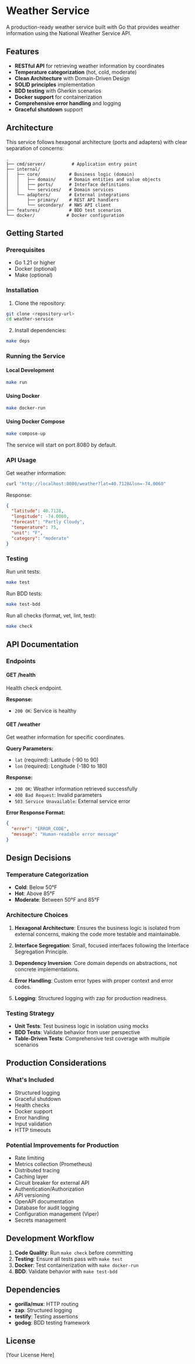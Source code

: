 # Weather Service

A production-ready weather service built with Go that provides weather information using the National Weather Service API.

## Features

- **RESTful API** for retrieving weather information by coordinates
- **Temperature categorization** (hot, cold, moderate)
- **Clean Architecture** with Domain-Driven Design
- **SOLID principles** implementation
- **BDD testing** with Gherkin scenarios
- **Docker support** for containerization
- **Comprehensive error handling** and logging
- **Graceful shutdown** support

## Architecture

This service follows hexagonal architecture (ports and adapters) with clear separation of concerns:

```
.
├── cmd/server/          # Application entry point
├── internal/
│   ├── core/           # Business logic (domain)
│   │   ├── domain/     # Domain entities and value objects
│   │   ├── ports/      # Interface definitions
│   │   └── services/   # Domain services
│   └── adapters/       # External integrations
│       ├── primary/    # REST API handlers
│       └── secondary/  # NWS API client
├── features/           # BDD test scenarios
└── docker/            # Docker configuration
```

## Getting Started

### Prerequisites

- Go 1.21 or higher
- Docker (optional)
- Make (optional)

### Installation

1. Clone the repository:
```bash
git clone <repository-url>
cd weather-service
```

2. Install dependencies:
```bash
make deps
```

### Running the Service

#### Local Development
```bash
make run
```

#### Using Docker
```bash
make docker-run
```

#### Using Docker Compose
```bash
make compose-up
```

The service will start on port 8080 by default.

### API Usage

Get weather information:
```bash
curl "http://localhost:8080/weather?lat=40.7128&lon=-74.0060"
```

Response:
```json
{
  "latitude": 40.7128,
  "longitude": -74.0060,
  "forecast": "Partly Cloudy",
  "temperature": 75,
  "unit": "F",
  "category": "moderate"
}
```

### Testing

Run unit tests:
```bash
make test
```

Run BDD tests:
```bash
make test-bdd
```

Run all checks (format, vet, lint, test):
```bash
make check
```

## API Documentation

### Endpoints

#### GET /health
Health check endpoint.

**Response:**
- `200 OK`: Service is healthy

#### GET /weather
Get weather information for specific coordinates.

**Query Parameters:**
- `lat` (required): Latitude (-90 to 90)
- `lon` (required): Longitude (-180 to 180)

**Response:**
- `200 OK`: Weather information retrieved successfully
- `400 Bad Request`: Invalid parameters
- `503 Service Unavailable`: External service error

**Error Response Format:**
```json
{
  "error": "ERROR_CODE",
  "message": "Human-readable error message"
}
```

## Design Decisions

### Temperature Categorization
- **Cold**: Below 50°F
- **Hot**: Above 85°F  
- **Moderate**: Between 50°F and 85°F

### Architecture Choices

1. **Hexagonal Architecture**: Ensures the business logic is isolated from external concerns, making the code more testable and maintainable.

2. **Interface Segregation**: Small, focused interfaces following the Interface Segregation Principle.

3. **Dependency Inversion**: Core domain depends on abstractions, not concrete implementations.

4. **Error Handling**: Custom error types with proper context and error codes.

5. **Logging**: Structured logging with zap for production readiness.

### Testing Strategy

- **Unit Tests**: Test business logic in isolation using mocks
- **BDD Tests**: Validate behavior from user perspective
- **Table-Driven Tests**: Comprehensive test coverage with multiple scenarios

## Production Considerations

### What's Included
- Structured logging
- Graceful shutdown
- Health checks
- Docker support
- Error handling
- Input validation
- HTTP timeouts

### Potential Improvements for Production
- Rate limiting
- Metrics collection (Prometheus)
- Distributed tracing
- Caching layer
- Circuit breaker for external API
- Authentication/Authorization
- API versioning
- OpenAPI documentation
- Database for audit logging
- Configuration management (Viper)
- Secrets management

## Development Workflow

1. **Code Quality**: Run `make check` before committing
2. **Testing**: Ensure all tests pass with `make test`
3. **Docker**: Test containerization with `make docker-run`
4. **BDD**: Validate behavior with `make test-bdd`

## Dependencies

- **gorilla/mux**: HTTP routing
- **zap**: Structured logging
- **testify**: Testing assertions
- **godog**: BDD testing framework

## License

[Your License Here]